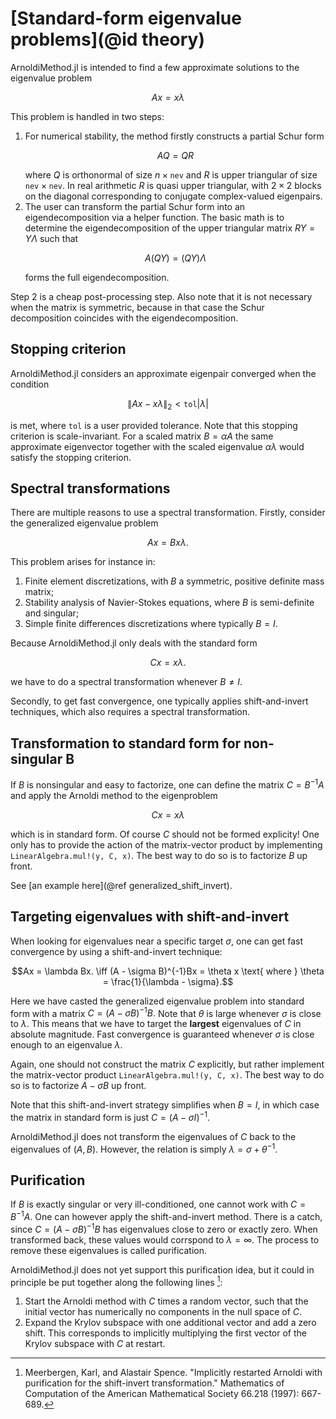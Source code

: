 # [Standard-form eigenvalue problems](@id theory)

ArnoldiMethod.jl is intended to find a few approximate solutions to the 
eigenvalue problem

```math
Ax = x \lambda
```

This problem is handled in two steps:

1. For numerical stability, the method firstly constructs a partial Schur form
   ```math
   AQ = QR
   ```
   where $Q$ is orthonormal of size $n \times \texttt{nev}$ and $R$ is upper 
   triangular of size $\texttt{nev} \times \texttt{nev}.$ In real arithmetic $R$
   is quasi upper triangular, with $2 \times 2$ blocks on the diagonal 
   corresponding to conjugate complex-valued eigenpairs.
2. The user can transform the partial Schur form into an eigendecomposition via
   a helper function. The basic math is to determine the eigendecomposition of
   the upper triangular matrix $RY = Y\Lambda$ such that
   ```math
   A(QY) = (QY)\Lambda
   ```
   forms the full eigendecomposition.

Step 2 is a cheap post-processing step. Also note that it is not necessary when 
the matrix is symmetric, because in that case the Schur decomposition coincides 
with the eigendecomposition.

## Stopping criterion
ArnoldiMethod.jl considers an approximate eigenpair converged when the 
condition

```math
\|Ax - x\lambda\|_2 < \texttt{tol}|\lambda|
```

is met, where `tol` is a user provided tolerance. Note that this stopping 
criterion is scale-invariant. For a scaled matrix $B = \alpha A$ the same 
approximate eigenvector together with the scaled eigenvalue $\alpha\lambda$ 
would satisfy the stopping criterion.

## Spectral transformations

There are multiple reasons to use a spectral transformation. Firstly, consider
the generalized eigenvalue problem

```math
Ax = Bx\lambda.
```

This problem arises for instance in:

1. Finite element discretizations, with $B$ a symmetric, positive definite mass 
   matrix;
2. Stability analysis of Navier-Stokes equations, where $B$ is semi-definite 
   and singular;
3. Simple finite differences discretizations where typically $B = I.$

Because ArnoldiMethod.jl only deals with the standard form

```math
Cx = x\lambda.
```
we have to do a spectral transformation whenever $B \neq I.$ 

Secondly, to get fast convergence, one typically applies shift-and-invert 
techniques, which also requires a spectral transformation.

## Transformation to standard form for non-singular B
If $B$ is nonsingular and easy to factorize, one can define the matrix 
$C = B^{-1}A$ and apply the Arnoldi method to the eigenproblem

```math
Cx = x\lambda
```

which is in standard form. Of course $C$ should not be formed explicity! One only
has to provide the action of the matrix-vector product by implementing
`LinearAlgebra.mul!(y, C, x)`. The best way to do so is to factorize $B$ up front.

See [an example here](@ref generalized_shift_invert).

## Targeting eigenvalues with shift-and-invert
When looking for eigenvalues near a specific target $\sigma$, one can get fast 
convergence by using a shift-and-invert technique:

```math
Ax = \lambda Bx. \iff (A - \sigma B)^{-1}Bx = \theta x \text{ where } \theta = \frac{1}{\lambda - \sigma}.
```

Here we have casted the generalized eigenvalue problem into standard form with a
matrix $C = (A - \sigma B)^{-1}B.$ Note that $\theta$ is large whenever $\sigma$
is close to $\lambda$. This means that we have to target the **largest** 
eigenvalues of $C$ in absolute magnitude. Fast convergence is guaranteed 
whenever $\sigma$ is close enough to an eigenvalue $\lambda$.

Again, one should not construct the matrix $C$ explicitly, but rather implement
the matrix-vector product `LinearAlgebra.mul!(y, C, x)`. The best way to do so
is to factorize $A - \sigma B$ up front.

Note that this shift-and-invert strategy simplifies when $B = I,$ in which case
the matrix in standard form is just $C = (A - \sigma I)^{-1}.$

ArnoldiMethod.jl does not transform the eigenvalues of $C$ back to the 
eigenvalues of $(A, B).$ However, the relation is simply 
$\lambda = \sigma + \theta^{-1}$.

## Purification

If $B$ is exactly singular or very ill-conditioned, one cannot work with 
$C = B^{-1}A$. One can however apply the shift-and-invert method. There is a 
catch, since $C = (A - \sigma B)^{-1}B$ has eigenvalues close to zero
or exactly zero. When transformed back, these values would corrspond to 
$\lambda = \infty.$ The process to remove these eigenvalues is called 
purification.

ArnoldiMethod.jl does not yet support this purification idea, but it could in 
principle be put together along the following lines [^MLA]:
1. Start the Arnoldi method with $C$ times a random vector, such that the 
   initial vector has numerically no components in the null space of $C$.
2. Expand the Krylov subspace with one additional vector and add a zero shift.
   This corresponds to implicitly multiplying the first vector of the Krylov
   subspace with $C$ at restart.

[^MLA]: Meerbergen, Karl, and Alastair Spence. "Implicitly restarted Arnoldi with purification for the shift-invert transformation." Mathematics of Computation of the American Mathematical Society 66.218 (1997): 667-689.